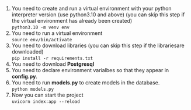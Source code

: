 1. You need to create and run a virtual environment with your python interpreter version (use python3.10 and above) (you can skip this step if the virtual environment has already been created)
   <br>
   `python3.10 -m venv env`
2. You need to run a virtual environment
   <br>
   `source env/bin/activate`
3. You need to download libraries (you can skip this step if the librariesare downloaded)
   <br>
   `pip install -r requirements.txt`
4. You need to download **Postgresql**
5. You need to declare environment varialbes so that they appear in **config.py**.
6. You need to run **models.py** to create models in the database.
   <br>
   `python models.py`
7. Now you can start the project
   <br>
   `uvicorn index:app --reload`